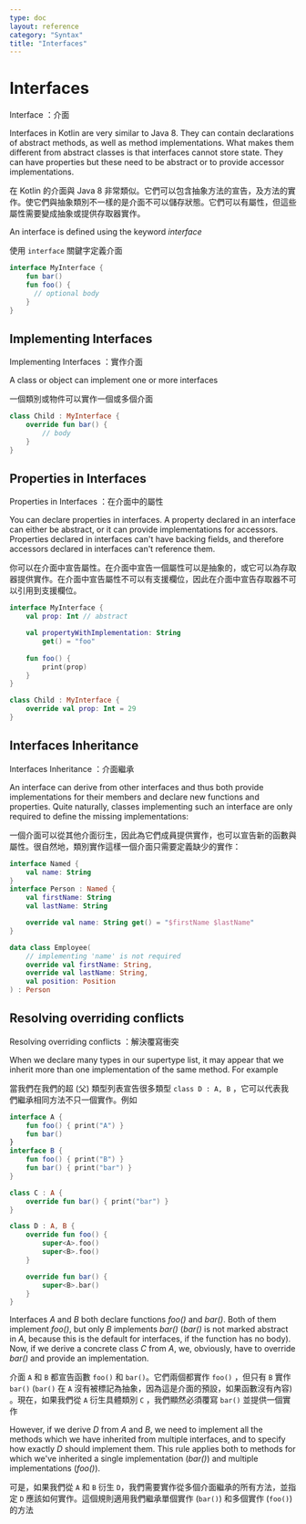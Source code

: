 ```yaml
---
type: doc
layout: reference
category: "Syntax"
title: "Interfaces"
---
```


# Interfaces

Interface ：介面

Interfaces in Kotlin are very similar to Java 8. They can contain declarations of abstract methods, as well as method implementations. What makes them different from abstract classes is that interfaces cannot store state. They can have properties but these need to be abstract or to provide accessor implementations.

在 Kotlin 的介面與 Java 8 非常類似。它們可以包含抽象方法的宣告，及方法的實作。使它們與抽象類別不一樣的是介面不可以儲存狀態。它們可以有屬性，但這些屬性需要變成抽象或提供存取器實作。

An interface is defined using the keyword *interface*

使用 `interface` 關鍵字定義介面

``` kotlin
interface MyInterface {
    fun bar()
    fun foo() {
      // optional body
    }
}
```

## Implementing Interfaces

Implementing Interfaces ：實作介面

A class or object can implement one or more interfaces

一個類別或物件可以實作一個或多個介面

``` kotlin
class Child : MyInterface {
    override fun bar() {
        // body
    }
}
```

## Properties in Interfaces

Properties in Interfaces ：在介面中的屬性

You can declare properties in interfaces. A property declared in an interface can either be abstract, or it can provide implementations for accessors. Properties declared in interfaces can't have backing fields, and therefore accessors declared in interfaces can't reference them.

你可以在介面中宣告屬性。在介面中宣告一個屬性可以是抽象的，或它可以為存取器提供實作。在介面中宣告屬性不可以有支援欄位，因此在介面中宣告存取器不可以引用到支援欄位。

``` kotlin
interface MyInterface {
    val prop: Int // abstract

    val propertyWithImplementation: String
        get() = "foo"
    
    fun foo() {
        print(prop)
    }
}

class Child : MyInterface {
    override val prop: Int = 29
}

```

## Interfaces Inheritance

Interfaces Inheritance ：介面繼承

An interface can derive from other interfaces and thus both provide implementations for their members and declare new functions and properties. Quite naturally, classes implementing such an interface are only required to define the missing implementations:

一個介面可以從其他介面衍生，因此為它們成員提供實作，也可以宣告新的函數與屬性。很自然地，類別實作這樣一個介面只需要定義缺少的實作：

``` kotlin
interface Named {
    val name: String
}
interface Person : Named {
    val firstName: String
    val lastName: String

    override val name: String get() = "$firstName $lastName"
}

data class Employee(
    // implementing 'name' is not required
    override val firstName: String,
    override val lastName: String,
    val position: Position
) : Person
```

## Resolving overriding conflicts

Resolving overriding conflicts ：解決覆寫衝突

When we declare many types in our supertype list, it may appear that we inherit more than one implementation of the same method. For example

當我們在我們的超 (父) 類型列表宣告很多類型 `class D : A, B` ，它可以代表我們繼承相同方法不只一個實作。例如

``` kotlin
interface A {
    fun foo() { print("A") }
    fun bar()
}
interface B {
    fun foo() { print("B") }
    fun bar() { print("bar") }
}

class C : A {
    override fun bar() { print("bar") }
}

class D : A, B {
    override fun foo() {
        super<A>.foo()
        super<B>.foo()
    }

    override fun bar() {
        super<B>.bar()
    }
}
```

Interfaces *A* and *B* both declare functions *foo()* and *bar()*. Both of them implement *foo()*, but only *B* implements *bar()* (*bar()* is not marked abstract in *A*, because this is the default for interfaces, if the function has no body). Now, if we derive a concrete class *C* from *A*, we, obviously, have to override *bar()* and provide an implementation.

介面 `A` 和 `B` 都宣告函數 `foo()` 和 `bar()`。它們兩個都實作 `foo()` ，但只有 `B` 實作 `bar()` (`bar()` 在 `A` 沒有被標記為抽象，因為這是介面的預設，如果函數沒有內容) 。現在，如果我們從 `A` 衍生具體類別 `C` ，我們顯然必須覆寫 `bar()` 並提供一個實作

However, if we derive *D* from *A* and *B*, we need to implement all the methods which we have inherited from multiple interfaces, and to specify how exactly *D* should implement them. This rule applies both to methods for which we've inherited a single implementation (*bar()*) and multiple implementations (*foo()*).

可是，如果我們從 `A` 和 `B` 衍生 `D`，我們需要實作從多個介面繼承的所有方法，並指定 `D` 應該如何實作。這個規則適用我們繼承單個實作 (`bar()`) 和多個實作 (`foo()`) 的方法